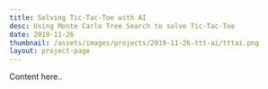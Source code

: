 ```yaml
---
title: Solving Tic-Tac-Toe with AI
desc: Using Monte Carlo Tree Search to solve Tic-Tac-Toe
date: 2019-11-26
thumbnail: /assets/images/projects/2019-11-26-ttt-ai/tttai.png
layout: project-page
---
```


Content here..